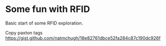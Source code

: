 # Some fun with RFID

Basic start of some RFID exploration.

Copy paxton tags
https://gist.github.com/natmchugh/18e82761dbce52fa284c87c190dc926f

